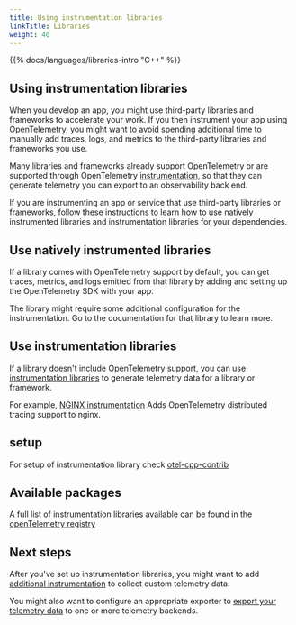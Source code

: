 ```yaml
---
title: Using instrumentation libraries
linkTitle: Libraries
weight: 40
---
```


{{% docs/languages/libraries-intro "C++" %}}


## Using instrumentation libraries


When you develop an app, you might use third-party libraries and frameworks to accelerate your work. If you then 
instrument your app using OpenTelemetry, you might want to avoid spending additional time to manually add traces, 
logs, and metrics to the third-party libraries and frameworks you use.

Many libraries and frameworks already support OpenTelemetry or are supported through OpenTelemetry
[instrumentation](/docs/concepts/instrumentation/libraries/),
so that they can generate telemetry you can export to an observability back end.

If you are instrumenting an app or service that use third-party libraries or frameworks, follow these instructions to 
learn how to use natively instrumented libraries and instrumentation libraries for your dependencies.


## Use natively instrumented libraries

If a library comes with OpenTelemetry support by default, you can get traces, metrics, and logs emitted from that 
library by adding and setting up the OpenTelemetry SDK with your app.

The library might require some additional configuration for the instrumentation. Go to the documentation for that 
library to learn more.


## Use instrumentation libraries


If a library doesn't include OpenTelemetry support, you can use
[instrumentation libraries](/docs/specs/otel/glossary/#instrumentation-library)
to generate telemetry data for a library or framework.

For example,
[NGINX instrumentation](https://github.com/open-telemetry/opentelemetry-cpp-contrib/tree/main/instrumentation/nginx)
Adds OpenTelemetry distributed tracing support to nginx.


## setup

For setup of instrumentation library check [otel-cpp-contrib](https://github.com/open-telemetry/opentelemetry-cpp-contrib/tree/main/instrumentation)


## Available packages

A full list of instrumentation libraries available can be found in the [openTelemetry registry](https://opentelemetry.io/ecosystem/registry/?language=cpp&component=instrumentation)


## Next steps

After you've set up instrumentation libraries, you might want to add
[additional instrumentation](/docs/languages/php/instrumentation) to collect
custom telemetry data.

You might also want to configure an appropriate exporter to
[export your telemetry data](/docs/languages/cpp/exporters) to one or more
telemetry backends.